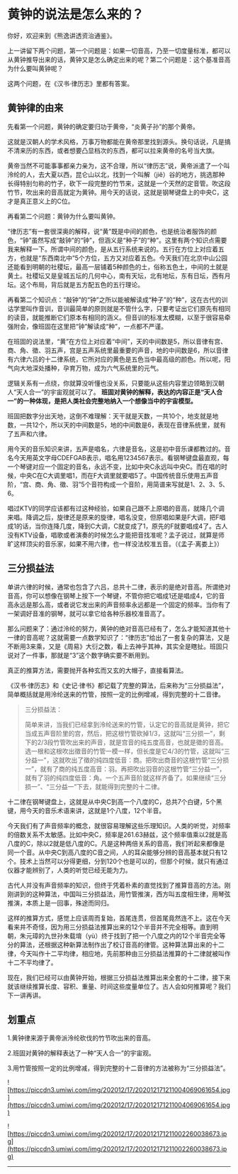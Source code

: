 # 黄钟的说法是怎么来的？

你好，欢迎来到《熊逸讲透资治通鉴》。

上一讲留下两个问题，第一个问题是：如果一切音高，乃至一切度量标准，都可以从黄钟推导出来的话，黄钟又是怎么确定出来的呢？第二个问题是：这个基准音高为什么要叫黄钟呢？

这两个问题，在《汉书·律历志》里都有答案。

## 黄钟律的由来

先看第一个问题，黄钟的确定要归功于黄帝，“炎黄子孙”的那个黄帝。

这就是汉朝人的学术风格，万事万物都能在黄帝那里找到源头。换句话说，凡是搞不清来历的东西，或者想要凸显档次的东西，都可以拉来黄帝的名号当大旗。

黄帝当然不可能事事都亲力亲为，这不合理，所以“律历志”说，黄帝派遣了一个叫泠纶的人，去大夏以西，昆仑山以北，找到一个叫解（jiě）谷的地方，挑选那种长得特别匀称的竹子，砍下一段完整的竹节来，这就是一个天然的定音管。吹这段竹节，吹出来的音高就定为黄钟。用今天的话说，这就是钢琴键盘上的中央C，这才是真正意义上的C位。

再看第二个问题：黄钟为什么要叫黄钟。

“律历志”有一套很深奥的解释，说“黄”既是中间的颜色，也是统治者服饰的颜色，“钟”虽然写成“敲钟”的“钟”，但涵义是“种子”的“种”。这里有两个知识点需要我来解释一下。所谓中间的颜色，是从五行系统来说的。五行在方位上对应着五方，也就是“东西南北中”5个方位，五方又对应着五色。今天我们在北京中山公园还能看到明朝的社稷坛，最高一层铺着5种颜色的土，俗称五色土，中间的土就是黄土。社稷坛又是皇城五坛的几何中心，南有天坛，北有地坛，东有日坛，西有月坛。这个布局，背后就是五方配五色的五行理论。

再看第二个知识点：“敲钟”的“钟”之所以能被解读成“种子”的“种”，这在古代的训诂学里叫作音训，音训最简单的原则就是不管什么字，只要考证出它们原先有相同的读音，就能推断它们原本有相同的涵义。但音训的标准太模糊，以至于很容易牵强附会，像班固在这里把“钟”解读成“种”，一点都不严谨。

在班固的说法里，“黄”在方位上对应着“中间”，天的中间数是5，所以音律有宫、商、角、徵、羽五声，宫是五声系统里最重要的声音，地的中间数是6，所以音律有六律六吕的十二律系统，它所对应的黄色是五色当中最高级的颜色。所以呢，阳气向大地深处播种，孕育万物，成为六气系统里的元气。

逻辑关系有一点绕，你就算没听懂也没关系，只要能从这些内容里边领略到汉朝人“天人合一”的宇宙观就可以了。 **班固对黄钟的解释，表达的内容正是“天人合一”的一种体现，是把人类社会完整地纳入一个想像当中的宇宙模型。**

班固把数字分出天地，这倒不难理解：天干就是天数，一共10个，地支就是地数，一共12个，所以天的中间数是5，地的中间数是6，表现在音律系统里，就有了五声和六律。

用今天的音乐知识来讲，五声是唱名，六律是音名，这是初中音乐课都教过的。音名今天用英文字母CDEFGAB表示，唱名用1234567表示。看钢琴键盘最直观，每一个琴键对应一个固定的音名，永远不变，比如中央C永远叫中央C。而在唱的时候，中央C在C大调里唱1，而在F大调里就要唱5了。中国传统音乐使用五声音阶，“宫、商、角、徵、羽”5个音符构成一个音阶，用简谱来写就是1、2、3、5、6。

唱过KTV的同学应该都有过这种经验，如果自己跟不上原唱的音高，就降几个调来唱。降调之后，旋律还是原来的旋律，唱名没变，但原唱如果是F大调，把F唱成1的话，当你连降几度，降到C大调，C就变成了1，原先的F就要唱成4了。古人没有KTV设备，唱歌或者演奏的时候怎么才能把音找准呢？孟子说过，就算是师旷这样顶尖的音乐家，如果不用六律，也一样没法校准五音。（《孟子·离娄上》）

## 三分损益法

单讲六律的时候，通常也包含了六吕，总共十二律，表示的是绝对音高。所谓绝对音高，你可以想像在钢琴上按下一个琴键，不管你把它唱成1还是唱成4，它的音高永远是那么高，或者说它发出来的声音频率永远都是一个固定的频率。当你有了一架调好音准的钢琴，就可以拿它给各种乐器校准音高了。

那么问题来了：通过泠纶的努力，黄钟的绝对音高已经有了，怎么才能知道其他十一律的音高呢？这就需要一点数学知识了：“律历志”给出了一套复杂的算法，又是不断用3来乘，又是《周易》大衍之数，看上去神乎其神，其实全是瞎扯。班固只说对了一件事，那就是“3”这个数字确实要不断用到。

真正的推算方法，需要抛开各种玄而又玄的大帽子，直接看算法。

《汉书·律历志》和《史记·律书》都记载了完整的算法，后来称为“三分损益法”，简单概括就是用泠纶送来的竹管，按照一定的比例增减，得到完整的十二音律。

> 三分损益法：
> 
> 简单来讲，当我们已经拿到泠纶送来的竹管，认定它的音高就是黄钟，把它当成五声音阶里的宫，然后，把这根竹管砍掉1/3，这就叫“三分损一”，剩下的2/3段竹管吹出来的声音，就是宫音的纯五度高音，也就是徵的音高。选一根和这根吹出徵音的竹管一模一样，但长度是它4/3的竹管，这就叫“三分益一”，这就吹出了徵的纯四度低音：商。把吹出商音的这根竹管“三分损一”，就有了商的纯五度高音：羽。再把吹出羽音的这根竹管“三分益一”，就有了羽的纯四度低音：角。一个五声音阶就这样齐备了。如果继续“三分损一”、“三分益一”下去，就能得到完整的十二律。

十二律在钢琴键盘上，这就是从中央C到高一个八度的C，总共7个白键，5个黑键，用今天的音乐术语来讲，这就是1个八度，12个半音。

今天我们有了声音频率的概念，就很容易理解这些乐理知识。人类的听觉，对频率的倍数关系不太敏感。比如中央C，频率是261.63赫兹，这个频率值乘以2就是高八度的C，除以2就是低八度的C。凡是这种两倍关系的音高，我们听起来都像是同一个音。从中央C到高八度的C音之间，人的耳朵能够分辨的音高基本就只有12个。技术上当然可以分得更细，分到120个也是可以的，但那个时候，就只有通过仪器才能辨别了，人类的听觉已经无能为力。

古代人并没有声音频率的知识，但终于凭着朴素的直觉找到了推算音高的方法。刚刚讲到的这种算法，中国叫三分损益法，用竹管推演，西方叫五度相生律，用琴弦推演，本质上是一回事，殊途而同归。

这样的推算方式，感觉上应该周而复始，首尾连贯，但首尾竟然连不上。这在今天看来并不奇怪，因为用三分损益法推算出来的12个半音并不完全相等。直到明朝，朱元璋的九世孙朱载堉（yù）终于找到了把一个八度之内的12个半音完全等分的算法，还根据这种新算法制作出了校订音高的律管。这种算法算出来的十二律，今天叫作十二平均律，相应地，先前那种由三分损益法推算的十二律就被叫作十二不平均律了。

现在，我们已经可以由黄钟开始，根据三分损益法推算出来全套的十二律，接下来就该继续推算长度、容积、重量、时间这些度量单位了。古人会如何推算呢？我们下一讲再讲。

## 划重点

1.黄钟律来源于黄帝派泠纶砍伐的竹节吹出来的音高。
 
2.班固对黄钟的解释表达了一种“天人合一”的宇宙观。
 
3.用竹管按照一定的比例增减，得到完整的十二音律的方法被称为“三分损益法”。

![https://piccdn3.umiwi.com/img/202012/17/202012171211004069061654.jpg](https://piccdn3.umiwi.com/img/202012/17/202012171211004069061654.jpg)

![https://piccdn3.umiwi.com/img/202012/17/202012171211002260038673.jpg](https://piccdn3.umiwi.com/img/202012/17/202012171211002260038673.jpg)

---
